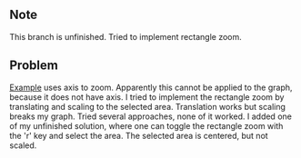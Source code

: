 ## Note
This branch is unfinished. Tried to implement rectangle zoom.

## Problem
[Example](http://bl.ocks.org/jasondavies/3689931) uses axis to zoom.
Apparently this cannot be applied to the graph, because it does not have axis.
I tried to implement the rectangle zoom by translating and scaling to the selected area.
Translation works but scaling breaks my graph. Tried several approaches, none of it worked.
I added one of my unfinished solution, where one can toggle the rectangle zoom with the 'r' key and select the area.
The selected area is centered, but not scaled.